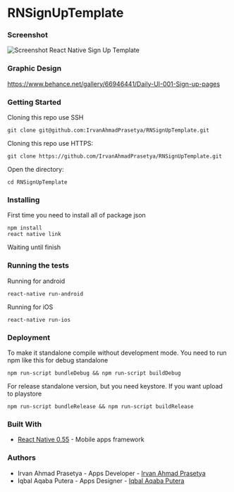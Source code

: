 # RNSignUpTemplate

### Screenshot
![Screenshot React Native Sign Up Template](https://raw.githubusercontent.com/IrvanAhmadPrasetya/RNSignUpTemplate/master/Screenshot.PNG)

### Graphic Design
https://www.behance.net/gallery/66946441/Daily-UI-001-Sign-up-pages

### Getting Started

Cloning this repo use SSH
```
git clone git@github.com:IrvanAhmadPrasetya/RNSignUpTemplate.git
```

Cloning this repo use HTTPS:
```
git clone https://github.com/IrvanAhmadPrasetya/RNSignUpTemplate.git
```

Open the directory:
```
cd RNSignUpTemplate
```

### Installing

First time you need to install all of package json

```
npm install
react native link
```

Waiting until finish

### Running the tests

Running for android
```
react-native run-android
```
Running for iOS
```
react-native run-ios
```

### Deployment

To make it standalone compile without development mode. You need to run npm like this for debug standalone
```
npm run-script bundleDebug && npm run-script buildDebug
```
For release standalone version, but you need keystore. If you want upload to playstore
```
npm run-script bundleRelease && npm run-script buildRelease
```

### Built With

* [React Native 0.55](http://facebook.github.io/react-native/docs/0.55/getting-started.html) - Mobile apps framework

### Authors
- Irvan Ahmad Prasetya - Apps Developer - [Irvan Ahmad Prasetya](https://github.com/IrvanAhmadPrasetya)
- Iqbal Aqaba Putera - Apps Designer - [Iqbal Aqaba Putera](https://www.behance.net/iqbaldesig4a5c)
